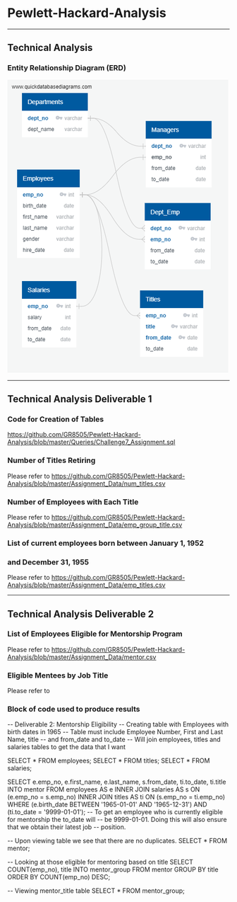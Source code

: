 # Pewlett-Hackard-Analysis
__________________________________________________________________________________________________

## Technical Analysis ##

### Entity Relationship Diagram (ERD) ###
![](https://github.com/GR8505/Pewlett-Hackard-Analysis/blob/master/EmployeeDB.png)


_________________________________________________________________________________________________


## Technical Analysis Deliverable 1 ##

### Code for Creation of Tables ###
https://github.com/GR8505/Pewlett-Hackard-Analysis/blob/master/Queries/Challenge7_Assignment.sql

### Number of Titles Retiring ###
Please refer to https://github.com/GR8505/Pewlett-Hackard-Analysis/blob/master/Assignment_Data/num_titles.csv

### Number of Employees with Each Title ###
Please refer to https://github.com/GR8505/Pewlett-Hackard-Analysis/blob/master/Assignment_Data/emp_group_title.csv

### List of current employees born between January 1, 1952 ###
### and December 31, 1955 ###
Please refer to https://github.com/GR8505/Pewlett-Hackard-Analysis/blob/master/Assignment_Data/emp_titles.csv

____________________________________________________________________________________________________________________


## Technical Analysis Deliverable 2 ##

### List of Employees Eligible for Mentorship Program ###
Please refer to https://github.com/GR8505/Pewlett-Hackard-Analysis/blob/master/Assignment_Data/mentor.csv

### Eligible Mentees by Job Title ###
Please refer to 

### Block of code used to produce results ###
-- Deliverable 2: Mentorship Eligibility
-- Creating table with Employees with birth dates in 1965
-- Table must include Employee Number, First and Last Name, title
-- and from_date and to_date
-- Will join employees, titles and salaries tables to get the data that I want

SELECT * FROM employees;
SELECT * FROM titles;
SELECT * FROM salaries;


SELECT e.emp_no,
	e.first_name,
    e.last_name,
	s.from_date,
	ti.to_date,
	ti.title
INTO mentor
FROM employees AS e
INNER JOIN salaries AS s
ON (e.emp_no = s.emp_no)
INNER JOIN titles AS ti
ON (s.emp_no = ti.emp_no)
WHERE (e.birth_date BETWEEN '1965-01-01' AND '1965-12-31')
	AND (ti.to_date = '9999-01-01');
-- To get an employee who is currently eligible for mentorship the to_date will
-- be 9999-01-01.  Doing this will also ensure that we obtain their latest job
-- position.

-- Upon viewing table we see that there are no duplicates.
SELECT * FROM mentor;

-- Looking at those eligible for mentoring based on title
SELECT COUNT(emp_no), title
INTO mentor_group
FROM mentor
GROUP BY title
ORDER BY COUNT(emp_no) DESC;

-- Viewing mentor_title table
SELECT * FROM mentor_group;
